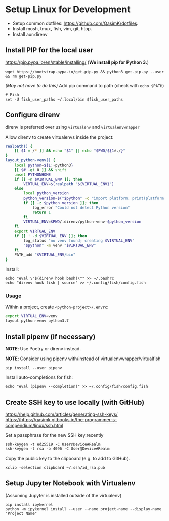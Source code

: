 # Setup Linux for Development

* Setup common dotfiles: <https://github.com/QasimK/dotfiles>.
* Install mosh, tmux, fish, vim, git, htop.
* Install aur:direnv

## Install PIP for the local user
<https://pip.pypa.io/en/stable/installing/> (**We install pip for Python 3.**)

    wget https://bootstrap.pypa.io/get-pip.py && python3 get-pip.py --user && rm get-pip.py

*(May not have to do this)* Add pip command to path (check with `echo $PATH`)

    # Fish
    set -U fish_user_paths ~/.local/bin $fish_user_paths

## Configure direnv

direnv is preferred over using `virtualenv` and `virtualenvwrapper`

Allow direnv to create virtualenvs inside the project:

```bash
realpath() {
    [[ $1 = /* ]] && echo "$1" || echo "$PWD/${1#./}"
}
layout_python-venv() {
    local python=${1:-python3}
    [[ $# -gt 0 ]] && shift
    unset PYTHONHOME
    if [[ -n $VIRTUAL_ENV ]]; then
        VIRTUAL_ENV=$(realpath "${VIRTUAL_ENV}")
    else
        local python_version
        python_version=$("$python" -c "import platform; print(platform.python_version())")
        if [[ -z $python_version ]]; then
            log_error "Could not detect Python version"
            return 1
        fi
        VIRTUAL_ENV=$PWD/.direnv/python-venv-$python_version
    fi  
    export VIRTUAL_ENV
    if [[ ! -d $VIRTUAL_ENV ]]; then
        log_status "no venv found; creating $VIRTUAL_ENV"
        "$python" -m venv "$VIRTUAL_ENV"
    fi  
    PATH_add "$VIRTUAL_ENV/bin"
}
```

Install:

    echo "eval \"$(direnv hook bash)\"" >> ~/.bashrc
    echo "direnv hook fish | source" >> ~/.config/fish/config.fish

### Usage

Within a project, create `<python-project>/.envrc`:

```bash
export VIRTUAL_ENV=venv
layout python-venv python3.7
```

## Install pipenv (if necessary)

**NOTE**: Use Poetry or direnv instead.

**NOTE**: Consider using pipenv with/instead of virtualenvwrapper/virtualfish

    pip install --user pipenv

Install auto-completions for fish:

    echo "eval (pipenv --completion)" >> ~/.config/fish/config.fish


## Create SSH key to use locally (with GitHub)
<https://help.github.com/articles/generating-ssh-keys/>
<https://https://qasimk.gitbooks.io/the-programmer-s-compendium/linux/ssh.html>

Set a passphrase for the new SSH key:recently

    ssh-keygen -t ed25519 -C User@Device#Realm
    ssh-keygen -t rsa -b 4096 -C User@Device#Realm

Copy the public key to the clipboard (e.g. to add to GitHub).

    xclip -selection clipboard ~/.ssh/id_rsa.pub


## Setup Jupyter Notebook with Virtualenv

(Assuming Jupyter is installed outside of the virtualenv)

    pip install ipykernel
    python -m ipykernel install --user --name project-name --display-name "Project Name"
